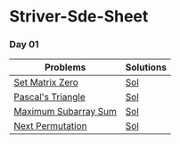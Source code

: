 # Striver-Sde-Sheet

### Day 01

Problems | Solutions
--------- | ---------
[Set Matrix Zero](https://www.codingninjas.com/codestudio/problems/set-matrix-zeros_3846774?topList=striver-sde-sheet-problems) | [Sol](./Day_01_SetMatrixZero.cpp)
[Pascal's Triangle](https://www.codingninjas.com/codestudio/problems/pascal-s-triangle_1089580?topList=striver-sde-sheet-problems) | [Sol](./Day_01_PascalTriangle.cpp)
[Maximum Subarray Sum](https://www.codingninjas.com/codestudio/problems/next-permutaion_893046?topList=striver-sde-sheet-problems) | [Sol](./Day_02_MaximumSubarraySum.cpp)
[Next Permutation](https://www.codingninjas.com/codestudio/problems/maximum-subarray-sum_630526?topList=striver-sde-sheet-problems) | [Sol](Day_02_NextPermutation.cpp)
